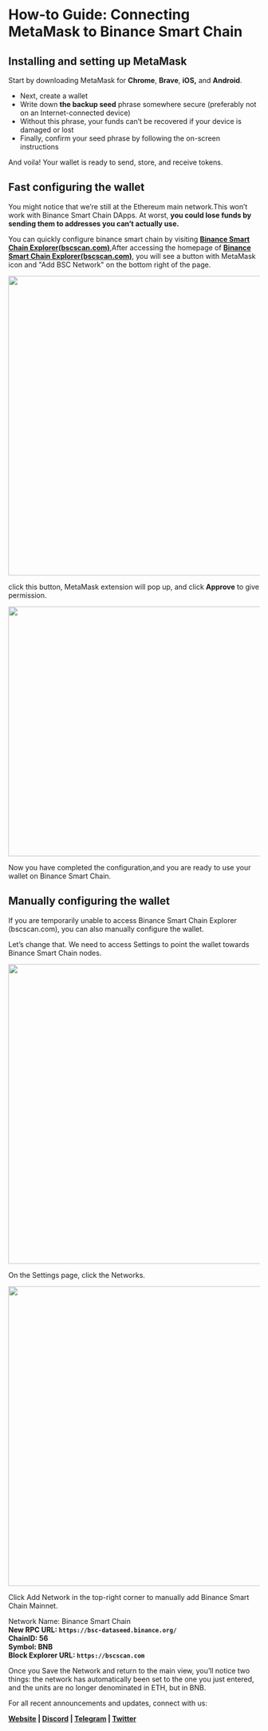 
# How-to Guide: Connecting MetaMask to Binance Smart Chain


## Installing and setting up MetaMask
Start by downloading MetaMask for **Chrome**, **Brave**, **iOS,** and **Android**.

- Next, create a wallet
- Write down **the backup seed** phrase somewhere secure (preferably not on an Internet-connected device)
- Without this phrase, your funds can’t be recovered if your device is damaged or lost
- Finally, confirm your seed phrase by following the on-screen instructions

And voila! Your wallet is ready to send, store, and receive tokens.

## Fast configuring the wallet
You might notice that we’re still at the Ethereum main network.This won’t work with Binance Smart Chain DApps. At worst, __you could lose funds by sending them to addresses you can’t actually use.__ 

You can quickly configure binance smart chain by visiting [__Binance Smart Chain Explorer(bscscan.com)__](https://bscscan.com/),After accessing the homepage of [__Binance Smart Chain Explorer(bscscan.com)__](https://bscscan.com/), you will see a button with MetaMask icon and "Add BSC Network" on the bottom right of the page.

<img src="/images/guideimg/autolink1.png" style="width:600px">

click this button, MetaMask extension will pop up, and click **Approve** to give permission.

<img src="/images/guideimg/autolink2.png" style="height:500px;width:600px">  

Now you have completed the configuration,and you are ready to use your wallet on Binance Smart Chain.

## Manually configuring the wallet
If you are temporarily unable to access Binance Smart Chain Explorer (bscscan.com), you can also manually configure the wallet.

Let’s change that. We need to access Settings to point the wallet towards Binance Smart Chain nodes.

<img src="/images/guideimg/guidespt1.png" style="width:600px">

On the Settings page, click the Networks.

<img src="/images/guideimg/guidespt2.png" style="width:600px">

Click Add Network in the top-right corner to manually add Binance Smart Chain Mainnet.  

Network Name: Binance Smart Chain  
**New RPC URL: `https://bsc-dataseed.binance.org/`  
ChainID: 56  
Symbol: BNB  
Block Explorer URL: `https://bscscan.com`** 

Once you Save the Network and return to the main view, you’ll notice two things: the network has automatically been set to the one you just entered, and the units are no longer denominated in ETH, but in BNB.

For all recent announcements and updates, connect with us:

**[Website](https://plotbridge.onrender.com) | [Discord](https://discord.com/invite/xHC9fBfeVW) | [Telegram]( https://t.me/PlotBridge) | [Twitter]( https://twitter.com/plot_bridge)**